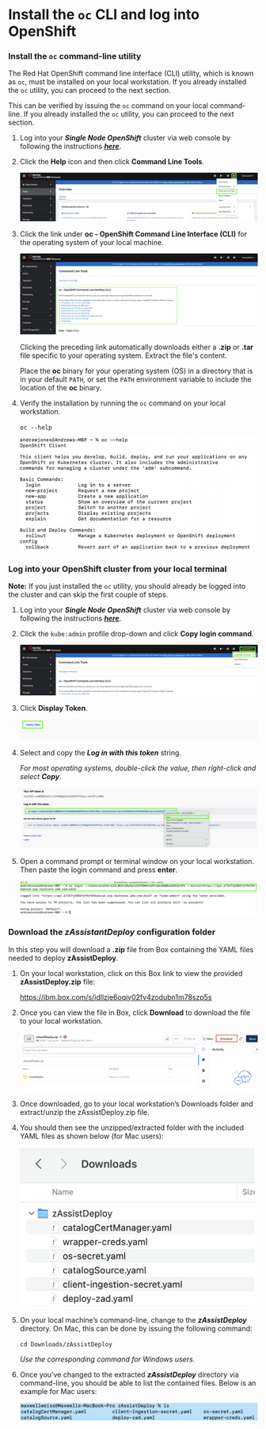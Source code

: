 # Install the `oc` CLI and log into OpenShift

### Install the `oc` command-line utility
The Red Hat OpenShift command line interface (CLI) utility, which is known as `oc`, must be installed on your local workstation. If you already installed the `oc` utility, you can proceed to the next section.

This can be verified by issuing the `oc` command on your local command-line. If you already installed the `oc` utility, you can proceed to the next section.

1. Log into your ***Single Node OpenShift*** cluster via web console by following the instructions ***[here](../techzone/sno.md#accessing-the-environment)***.
      
2. Click the **Help** icon and then click **Command Line Tools**.
   
    ![](_attachments/oc1.png)

3. Click the link under **oc - OpenShift Command Line Interface (CLI)** for the operating system of your local machine.
   
    ![](_attachments/oc2.png)

    Clicking the preceding link automatically downloads either a **.zip** or **.tar** file specific to your operating system. Extract the file's content.

    Place the **oc** binary for your operating system (OS) in a directory that is in your default `PATH`, or set the `PATH` environment variable to include the location of the **oc** binary.

4. Verify the installation by running the `oc` command on your local workstation. 

    `oc --help`

    ![](_attachments/oc3.png)

### Log into your OpenShift cluster from your local terminal

**Note:** If you just installed the `oc` utility, you should already be logged into the cluster and can skip the first couple of steps.

1. Log into your ***Single Node OpenShift*** cluster via web console by following the instructions ***[here](../techzone/sno.md#accessing-the-environment)***.
      

2. Click the `kube:admin` profile drop-down and click **Copy login command**.
   
    ![](_attachments/oc4.png)

3. Click **Display Token**.
   
    ![](_attachments/oc5.png)

4. Select and copy the ***Log in with this token*** string.

    *For most operating systems, double-click the value, then right-click and select **Copy***.

    ![](_attachments/oc6.png)

5. Open a command prompt or terminal window on your local workstation. Then paste the login command and press **enter**.
   
    ![](_attachments/oc7.png)

### Download the *zAssistantDeploy* configuration folder

In this step you will download a **.zip** file from Box containing the YAML files needed to deploy **zAssistDeploy**.

1. On your local workstation, click on this Box link to view the provided **zAssistDeploy.zip** file:
   
    <a href="https://ibm.box.com/s/idllzje6oqiy02fv4zodubn1m78szp5s" target="_blank">https://ibm.box.com/s/idllzje6oqiy02fv4zodubn1m78szp5s</a>

2. Once you can view the file in Box, click **Download** to download the file to your local workstation.
   
    ![](_attachments/oc8.png)

3. Once downloaded, go to your local workstation’s Downloads folder and extract/unzip the zAssistDeploy.zip file.

4. You should then see the unzipped/extracted folder with the included YAML files as shown below (for Mac users):
   
    ![](_attachments/oc9.png)

5. On your local machine’s command-line, change to the ***zAssistDeploy*** directory. On Mac, this can be done by issuing the following command:
   
    `cd Downloads/zAssistDeploy`

    *Use the corresponding command for Windows users.*

6. Once you’ve changed to the extracted ***zAssistDeploy*** directory via command-line, you should be able to list the contained files. Below is an example for Mac users:
   
    ![](_attachments/oc10.png)